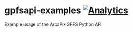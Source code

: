 # gpfsapi-examples [![Analytics](https://ga-beacon.appspot.com//UA-68292403-4/ga-beacon/readme?pixel&useReferer)](https://github.com/igrigorik/ga-beacon)



Example usage of the ArcaPix GPFS Python API
